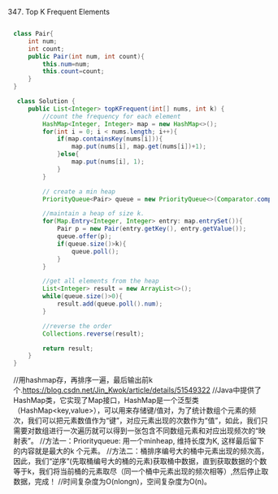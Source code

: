 

347. Top K Frequent Elements

```Java

class Pair{
    int num;
    int count;
    public Pair(int num, int count){
        this.num=num;
        this.count=count;
    }
}

 class Solution {
    public List<Integer> topKFrequent(int[] nums, int k) {
        //count the frequency for each element
        HashMap<Integer, Integer> map = new HashMap<>();
        for(int i = 0; i < nums.length; i++){
            if(map.containsKey(nums[i])){
                map.put(nums[i], map.get(nums[i])+1);
            }else{
                map.put(nums[i], 1);
            }
        }

        // create a min heap
        PriorityQueue<Pair> queue = new PriorityQueue<>(Comparator.comparing(Pair->Pair.count));

        //maintain a heap of size k.
        for(Map.Entry<Integer, Integer> entry: map.entrySet()){
            Pair p = new Pair(entry.getKey(), entry.getValue());
            queue.offer(p);
            if(queue.size()>k){
                queue.poll();
            }
        }

        //get all elements from the heap
        List<Integer> result = new ArrayList<>();
        while(queue.size()>0){
            result.add(queue.poll().num);
        }

        //reverse the order
        Collections.reverse(result);

        return result;
    }
}

```

//用hashmap存，再排序一遍，最后输出前k个.https://blog.csdn.net/Jin_Kwok/article/details/51549322
//Java中提供了HashMap类，它实现了Map接口，HashMap是一个泛型类（HashMap<key,value>），可以用来存储键/值对，为了统计数组个元素的频次，我们可以把元素数值作为“键”，对应元素出现的次数作为“值”，如此，我们只需要对数组进行一次遍历就可以得到一张包含不同数组元素和对应出现频次的“映射表”。
//方法一：Priorityqueue: 用一个minheap, 维持长度为K, 这样最后留下的内容就是最大的k 个元素。
//方法二：桶排序编号大的桶中元素出现的频次高，因此，我们“逆序”(先取桶编号大的桶的元素)获取桶中数据，直到获取数据的个数等于k，我们将当前桶的元素取尽（同一个桶中元素出现的频次相等）,然后停止取数据，完成！
//时间复杂度为O(nlongn)，空间复杂度为O(n)。
